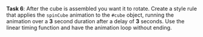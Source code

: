 **Task 6**: After the cube is assembled you want it to rotate. Create a style rule that applies the `spinCube` animation to the `#cube` object, running the animation over a **3** second duration after a delay of **3** seconds. Use the linear timing function and have the animation loop without ending.
